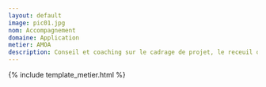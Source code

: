 ```yaml
---
layout: default
image: pic01.jpg
nom: Accompagnement
domaine: Application
metier: AMOA
description: Conseil et coaching sur le cadrage de projet, le receuil de besoin, le choix de solutions d'architecture ou encore l'optimisation de la performance
---
```

{% include template_metier.html %}